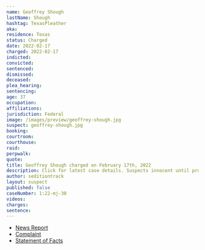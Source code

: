 ```yaml
---
name: Geoffrey Shough
lastName: Shough
hashtag: TexasPleather
aka:
residence: Texas
status: Charged
date: 2022-02-17
charged: 2022-02-17
indicted:
convicted:
sentenced:
dismissed:
deceased:
plea_hearing:
sentencing:
age: 37
occupation:
affiliations:
jurisdiction: Federal
image: /images/preview/geoffrey-shough.jpg
suspect: geoffrey-shough.jpg
booking:
courtroom:
courthouse:
raid:
perpwalk:
quote:
title: Geoffrey Shough charged on February 17th, 2022
description: Click for latest case details. Suspects innocent until proven guilty.
author: seditiontrack
layout: suspect
published: false
caseNumber: 1:22-mj-30
videos:
charges:
sentence:
---
```

- [News Report](https://www.newsweek.com/man-arrested-alleged-role-capitol-riot-after-ex-outs-him-fbi-1683868)
- [Complaint](https://www.justice.gov/usao-dc/case-multi-defendant/file/1479011/download)
- [Statement of Facts](https://www.justice.gov/usao-dc/case-multi-defendant/file/1479016/download)

